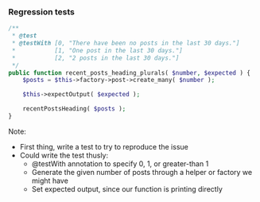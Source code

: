 ### Regression tests

```php
/**
 * @test
 * @testWith [0, "There have been no posts in the last 30 days."]
 *           [1, "One post in the last 30 days."]
 *           [2, "2 posts in the last 30 days."]
 */
public function recent_posts_heading_plurals( $number, $expected ) {
    $posts = $this->factory->post->create_many( $number );

    $this->expectOutput( $expected );

    recentPostsHeading( $posts );
}
```

Note:

* First thing, write a test to try to reproduce the issue
* Could write the test thusly:
    - @testWith annotation to specify 0, 1, or greater-than 1
    - Generate the given number of posts through a helper or factory we might have
    - Set expected output, since our function is printing directly
